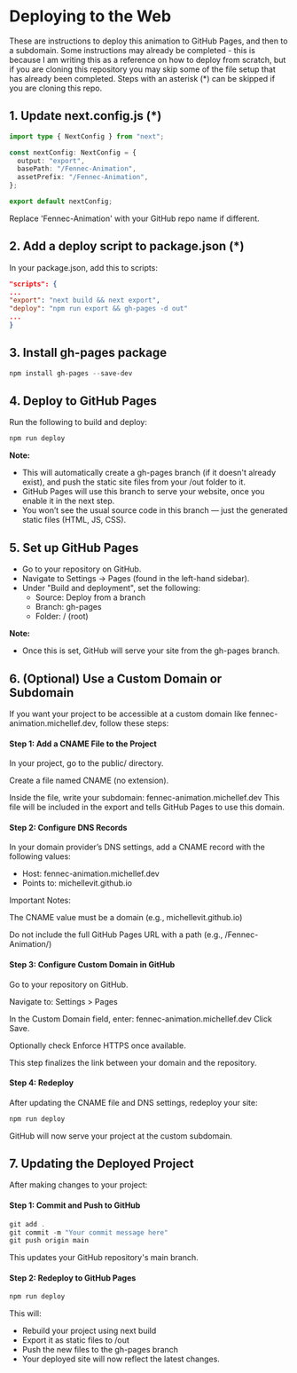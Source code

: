 # Deploying to the Web

These are instructions to deploy this animation to GitHub Pages, and then to a subdomain. Some instructions may already be completed - this is because I am writing this as a reference on how to deploy from scratch, but if you are cloning this repository you may skip some of the file setup that has already been completed. Steps with an asterisk (\*) can be skipped if you are cloning this repo.

## 1. Update next.config.js (\*)

```ts
import type { NextConfig } from "next";

const nextConfig: NextConfig = {
  output: "export",
  basePath: "/Fennec-Animation",
  assetPrefix: "/Fennec-Animation",
};

export default nextConfig;
```

Replace 'Fennec-Animation' with your GitHub repo name if different.

## 2. Add a deploy script to package.json (\*)

In your package.json, add this to scripts:

```json
"scripts": {
...
"export": "next build && next export",
"deploy": "npm run export && gh-pages -d out"
...
}
```

## 3. Install gh-pages package

```powershell
npm install gh-pages --save-dev
```

## 4. Deploy to GitHub Pages

Run the following to build and deploy:

```powershell
npm run deploy
```

**Note:**

- This will automatically create a gh-pages branch (if it doesn't already exist), and push the static site files from your /out folder to it.
- GitHub Pages will use this branch to serve your website, once you enable it in the next step.
- You won’t see the usual source code in this branch — just the generated static files (HTML, JS, CSS).

## 5. Set up GitHub Pages

- Go to your repository on GitHub.
- Navigate to Settings → Pages (found in the left-hand sidebar).
- Under "Build and deployment", set the following:
  - Source: Deploy from a branch
  - Branch: gh-pages
  - Folder: / (root)

**Note:**

- Once this is set, GitHub will serve your site from the gh-pages branch.

## 6. (Optional) Use a Custom Domain or Subdomain

If you want your project to be accessible at a custom domain like fennec-animation.michellef.dev, follow these steps:

#### Step 1: Add a CNAME File to the Project

In your project, go to the public/ directory.

Create a file named CNAME (no extension).

Inside the file, write your subdomain:
fennec-animation.michellef.dev
This file will be included in the export and tells GitHub Pages to use this domain.

#### Step 2: Configure DNS Records

In your domain provider’s DNS settings, add a CNAME record with the following values:

- Host: fennec-animation.michellef.dev
- Points to: michellevit.github.io

Important Notes:

The CNAME value must be a domain (e.g., michellevit.github.io)

Do not include the full GitHub Pages URL with a path (e.g., /Fennec-Animation/)

#### Step 3: Configure Custom Domain in GitHub

Go to your repository on GitHub.

Navigate to: Settings > Pages

In the Custom Domain field, enter:
fennec-animation.michellef.dev
Click Save.

Optionally check Enforce HTTPS once available.

This step finalizes the link between your domain and the repository.

#### Step 4: Redeploy

After updating the CNAME file and DNS settings, redeploy your site:

```powershell
npm run deploy
```

GitHub will now serve your project at the custom subdomain.

## 7. Updating the Deployed Project

After making changes to your project:

#### Step 1: Commit and Push to GitHub

```powershell
git add .
git commit -m "Your commit message here"
git push origin main
```

This updates your GitHub repository's main branch.

#### Step 2: Redeploy to GitHub Pages

```powershell
npm run deploy
```

This will:

- Rebuild your project using next build
- Export it as static files to /out
- Push the new files to the gh-pages branch
- Your deployed site will now reflect the latest changes.
